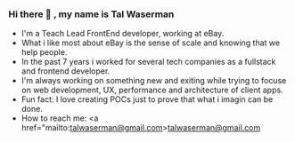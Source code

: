 ### Hi there 👋 , my name is Tal Waserman

<!--
**talwaserman/talwaserman** is a ✨ _special_ ✨ repository because its `README.md` (this file) appears on your GitHub profile.


- 🔭 I’m currently working on ...
- 🌱 I’m currently learning ...
- 👯 I’m looking to collaborate on ...
- 🤔 I’m looking for help with ...
- 💬 Ask me about ...
- 📫 How to reach me: ...
- 😄 Pronouns: ...
- ⚡ Fun fact: ...
-->


- I'm a Teach Lead FrontEnd developer, working at eBay.
- What i like most about eBay is the sense of scale and knowing that we help people.
- In the past 7 years i worked for several tech companies as a fullstack and frontend developer.
- I'm always working on something new and exiting while trying to focuse on web development, UX, performance and architecture of client apps.
- Fun fact: I love creating POCs just to prove that what i imagin can be done.
- How to reach me: <a href="mailto:talwaserman@gmail.com>talwaserman@gmail.com</a>


